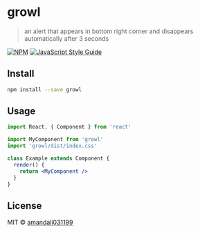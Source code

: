 # growl

> an alert that appears in bottom right corner and disappears automatically after 3 seconds

[![NPM](https://img.shields.io/npm/v/growl.svg)](https://www.npmjs.com/package/growl) [![JavaScript Style Guide](https://img.shields.io/badge/code_style-standard-brightgreen.svg)](https://standardjs.com)

## Install

```bash
npm install --save growl
```

## Usage

```jsx
import React, { Component } from 'react'

import MyComponent from 'growl'
import 'growl/dist/index.css'

class Example extends Component {
  render() {
    return <MyComponent />
  }
}
```

## License

MIT © [amandali031199](https://github.com/amandali031199)
